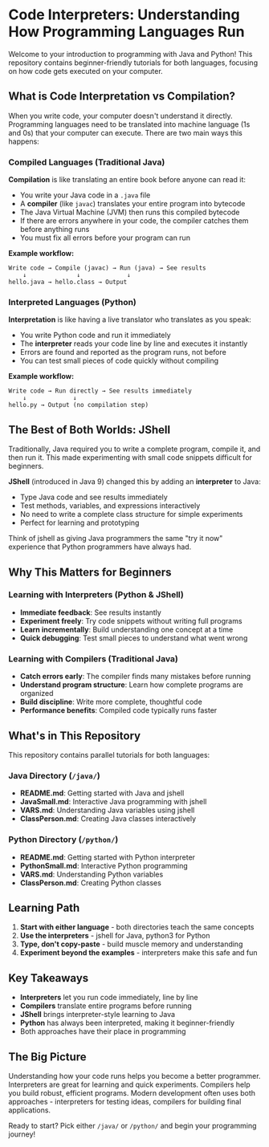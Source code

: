 # Code Interpreters: Understanding How Programming Languages Run

Welcome to your introduction to programming with Java and Python! This repository contains beginner-friendly tutorials for both languages, focusing on how code gets executed on your computer.

## What is Code Interpretation vs Compilation?

When you write code, your computer doesn't understand it directly. Programming languages need to be translated into machine language (1s and 0s) that your computer can execute. There are two main ways this happens:

### Compiled Languages (Traditional Java)
**Compilation** is like translating an entire book before anyone can read it:
- You write your Java code in a `.java` file
- A **compiler** (like `javac`) translates your entire program into bytecode
- The Java Virtual Machine (JVM) then runs this compiled bytecode
- If there are errors anywhere in your code, the compiler catches them before anything runs
- You must fix all errors before your program can run

**Example workflow:**
```
Write code → Compile (javac) → Run (java) → See results
    ↓              ↓             ↓
hello.java → hello.class → Output
```

### Interpreted Languages (Python)
**Interpretation** is like having a live translator who translates as you speak:
- You write Python code and run it immediately
- The **interpreter** reads your code line by line and executes it instantly
- Errors are found and reported as the program runs, not before
- You can test small pieces of code quickly without compiling

**Example workflow:**
```
Write code → Run directly → See results immediately
    ↓             ↓
hello.py → Output (no compilation step)
```

## The Best of Both Worlds: JShell

Traditionally, Java required you to write a complete program, compile it, and then run it. This made experimenting with small code snippets difficult for beginners. 

**JShell** (introduced in Java 9) changed this by adding an **interpreter** to Java:
- Type Java code and see results immediately
- Test methods, variables, and expressions interactively
- No need to write a complete class structure for simple experiments
- Perfect for learning and prototyping

Think of jshell as giving Java programmers the same "try it now" experience that Python programmers have always had.

## Why This Matters for Beginners

### Learning with Interpreters (Python & JShell)
- **Immediate feedback**: See results instantly
- **Experiment freely**: Try code snippets without writing full programs
- **Learn incrementally**: Build understanding one concept at a time
- **Quick debugging**: Test small pieces to understand what went wrong

### Learning with Compilers (Traditional Java)
- **Catch errors early**: The compiler finds many mistakes before running
- **Understand program structure**: Learn how complete programs are organized
- **Build discipline**: Write more complete, thoughtful code
- **Performance benefits**: Compiled code typically runs faster

## What's in This Repository

This repository contains parallel tutorials for both languages:

### Java Directory (`/java/`)
- **README.md**: Getting started with Java and jshell
- **JavaSmall.md**: Interactive Java programming with jshell
- **VARS.md**: Understanding Java variables using jshell
- **ClassPerson.md**: Creating Java classes interactively

### Python Directory (`/python/`)
- **README.md**: Getting started with Python interpreter
- **PythonSmall.md**: Interactive Python programming
- **VARS.md**: Understanding Python variables
- **ClassPerson.md**: Creating Python classes

## Learning Path

1. **Start with either language** - both directories teach the same concepts
2. **Use the interpreters** - jshell for Java, python3 for Python
3. **Type, don't copy-paste** - build muscle memory and understanding
4. **Experiment beyond the examples** - interpreters make this safe and fun

## Key Takeaways

- **Interpreters** let you run code immediately, line by line
- **Compilers** translate entire programs before running
- **JShell** brings interpreter-style learning to Java
- **Python** has always been interpreted, making it beginner-friendly
- Both approaches have their place in programming

## The Big Picture

Understanding how your code runs helps you become a better programmer. Interpreters are great for learning and quick experiments. Compilers help you build robust, efficient programs. Modern development often uses both approaches - interpreters for testing ideas, compilers for building final applications.

Ready to start? Pick either `/java/` or `/python/` and begin your programming journey!